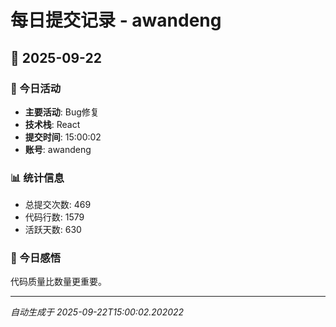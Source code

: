 # 每日提交记录 - awandeng

## 📅 2025-09-22

### 🎯 今日活动
- **主要活动**: Bug修复
- **技术栈**: React
- **提交时间**: 15:00:02
- **账号**: awandeng

### 📊 统计信息
- 总提交次数: 469
- 代码行数: 1579
- 活跃天数: 630

### 💭 今日感悟
代码质量比数量更重要。

---
*自动生成于 2025-09-22T15:00:02.202022*
